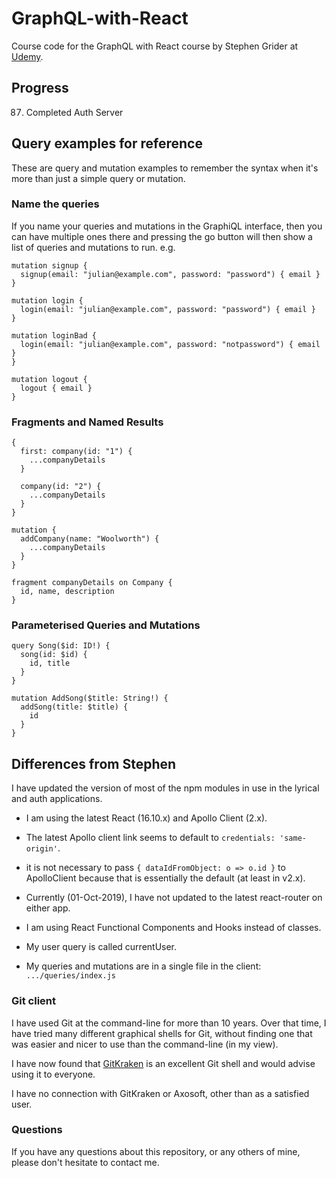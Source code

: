 # GraphQL-with-React

Course code for the GraphQL with React course by Stephen Grider at
[Udemy](https://www.udemy.com/graphql-with-react-course/).

## Progress

87. Completed Auth Server

## Query examples for reference

These are query and mutation examples to remember the syntax when it's more than
just a simple query or mutation.

### Name the queries

If you name your queries and mutations in the GraphiQL interface, then you can have
multiple ones there and pressing the go button will then show a list of queries and
mutations to run. e.g.

```
mutation signup {
  signup(email: "julian@example.com", password: "password") { email }
}

mutation login {
  login(email: "julian@example.com", password: "password") { email }
}

mutation loginBad {
  login(email: "julian@example.com", password: "notpassword") { email }
}

mutation logout {
  logout { email }
}
```

### Fragments and Named Results
```
{
  first: company(id: "1") {
    ...companyDetails
  }

  company(id: "2") {
    ...companyDetails
  }
}

mutation {
  addCompany(name: "Woolworth") {
    ...companyDetails
  }
}

fragment companyDetails on Company {
  id, name, description
}
```

### Parameterised Queries and Mutations
```
query Song($id: ID!) {
  song(id: $id) {
    id, title
  }
}

mutation AddSong($title: String!) {
  addSong(title: $title) {
    id
  }
}
```

## Differences from Stephen

I have updated the version of most of the npm modules in use in the lyrical and
auth applications.

* I am using the latest React (16.10.x) and Apollo Client (2.x).

* The latest Apollo client link seems to default to `credentials: 'same-origin'`.

* it is not necessary to pass `{ dataIdFromObject: o => o.id }` to ApolloClient because that is essentially the default (at least in v2.x).

* Currently (01-Oct-2019), I have not updated to the latest react-router on either app.

* I am using React Functional Components and Hooks instead of classes.

* My user query is called currentUser.

* My queries and mutations are in a single file in the client: `.../queries/index.js`

### Git client

I have used Git at the command-line for more than 10 years. Over that time,
I have tried many different graphical shells for Git, without finding one
that was easier and nicer to use than the command-line (in my view).

I have now found that [GitKraken](https://www.gitkraken.com) is an excellent
Git shell and would advise using it to everyone.

I have no connection with GitKraken or Axosoft, other than as a satisfied user.

### Questions

If you have any questions about this repository, or any others of mine, please
don't hesitate to contact me.
